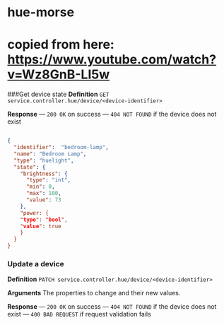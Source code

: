 # hue-morse

# copied from here: https://www.youtube.com/watch?v=Wz8GnB-LI5w

###Get device state 
**Definition**
`GET service.controller.hue/device/<device-identifier>`

**Response**
— `200 OK` on success
— `404 NOT FOUND` if the device does not exist 

```json

{
  "identifier":  "bedroom-lamp",
  "name": "Bedroom Lamp",
  "type": "huelight",
  "state": {
    "brightness": {
      "type": "int",
      "min": 0,
      "max": 100,
      "value": 73
    },
    "power: {
    "type": "bool",
    "value": true
    }
  }
}
```

### Update a device
**Definition**
`PATCH service.controller.hue/device/<device-identifier>`

**Arguments**
The properties to change and their new values.

**Response**
— `200 OK` on success
— `404 NOT FOUND` if the device does not exist 
— `400 BAD REQUEST` if request validation fails 
